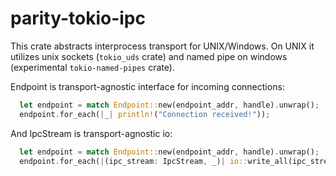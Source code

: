 # parity-tokio-ipc

This crate abstracts interprocess transport for UNIX/Windows. On UNIX it utilizes unix sockets (`tokio_uds` crate) and named pipe on windows (experimental `tokio-named-pipes` crate). 

Endpoint is transport-agnostic interface for incoming connections:
```rust
  let endpoint = match Endpoint::new(endpoint_addr, handle).unwrap();
  endpoint.for_each(|_| println!("Connection received!"));
```

And IpcStream is transport-agnostic io:
```rust
  let endpoint = match Endpoint::new(endpoint_addr, handle).unwrap();
  endpoint.for_each(|(ipc_stream: IpcStream, _)| io::write_all(ipc_stream, b"Hello!"));
```
